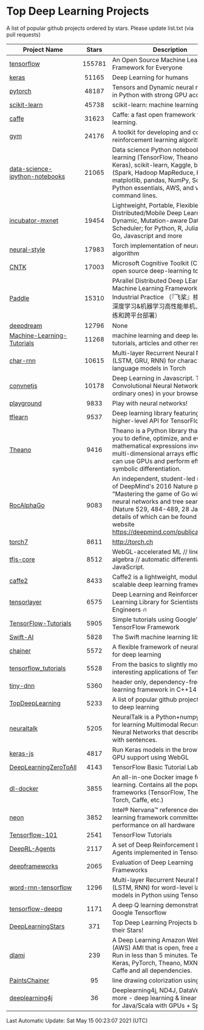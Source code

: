 # Top Deep Learning Projects
A list of popular github projects ordered by stars.
Please update list.txt (via pull requests)

|Project Name| Stars | Description |
| ---------- |:-----:| ----------- |
| [tensorflow](https://github.com/tensorflow/tensorflow) | 155781 | An Open Source Machine Learning Framework for Everyone |
| [keras](https://github.com/keras-team/keras) | 51165 | Deep Learning for humans |
| [pytorch](https://github.com/pytorch/pytorch) | 48187 | Tensors and Dynamic neural networks in Python with strong GPU acceleration |
| [scikit-learn](https://github.com/scikit-learn/scikit-learn) | 45738 | scikit-learn: machine learning in Python |
| [caffe](https://github.com/BVLC/caffe) | 31623 | Caffe: a fast open framework for deep learning. |
| [gym](https://github.com/openai/gym) | 24176 | A toolkit for developing and comparing reinforcement learning algorithms. |
| [data-science-ipython-notebooks](https://github.com/donnemartin/data-science-ipython-notebooks) | 21065 | Data science Python notebooks: Deep learning (TensorFlow, Theano, Caffe, Keras), scikit-learn, Kaggle, big data (Spark, Hadoop MapReduce, HDFS), matplotlib, pandas, NumPy, SciPy, Python essentials, AWS, and various command lines. |
| [incubator-mxnet](https://github.com/apache/incubator-mxnet) | 19454 | Lightweight, Portable, Flexible Distributed/Mobile Deep Learning with Dynamic, Mutation-aware Dataflow Dep Scheduler; for Python, R, Julia, Scala, Go, Javascript and more |
| [neural-style](https://github.com/jcjohnson/neural-style) | 17983 | Torch implementation of neural style algorithm |
| [CNTK](https://github.com/microsoft/CNTK) | 17003 | Microsoft Cognitive Toolkit (CNTK), an open source deep-learning toolkit |
| [Paddle](https://github.com/PaddlePaddle/Paddle) | 15310 | PArallel Distributed Deep LEarning: Machine Learning Framework from Industrial Practice （『飞桨』核心框架，深度学习&机器学习高性能单机、分布式训练和跨平台部署） |
| [deepdream](https://github.com/google/deepdream) | 12796 | None |
| [Machine-Learning-Tutorials](https://github.com/ujjwalkarn/Machine-Learning-Tutorials) | 11268 | machine learning and deep learning tutorials, articles and other resources  |
| [char-rnn](https://github.com/karpathy/char-rnn) | 10615 | Multi-layer Recurrent Neural Networks (LSTM, GRU, RNN) for character-level language models in Torch |
| [convnetjs](https://github.com/karpathy/convnetjs) | 10178 | Deep Learning in Javascript. Train Convolutional Neural Networks (or ordinary ones) in your browser. |
| [playground](https://github.com/tensorflow/playground) | 9833 | Play with neural networks! |
| [tflearn](https://github.com/tflearn/tflearn) | 9537 | Deep learning library featuring a higher-level API for TensorFlow. |
| [Theano](https://github.com/Theano/Theano) | 9416 | Theano is a Python library that allows you to define, optimize, and evaluate mathematical expressions involving multi-dimensional arrays efficiently. It can use GPUs and perform efficient symbolic differentiation. |
| [RocAlphaGo](https://github.com/Rochester-NRT/RocAlphaGo) | 9083 | An independent, student-led replication of DeepMind's 2016 Nature publication, "Mastering the game of Go with deep neural networks and tree search" (Nature 529, 484-489, 28 Jan 2016), details of which can be found on their website https://deepmind.com/publications.html. |
| [torch7](https://github.com/torch/torch7) | 8611 | http://torch.ch |
| [tfjs-core](https://github.com/tensorflow/tfjs-core) | 8512 | WebGL-accelerated ML // linear algebra // automatic differentiation for JavaScript. |
| [caffe2](https://github.com/facebookarchive/caffe2) | 8433 | Caffe2 is a lightweight, modular, and scalable deep learning framework. |
| [tensorlayer](https://github.com/tensorlayer/tensorlayer) | 6575 | Deep Learning and Reinforcement Learning Library for Scientists and Engineers 🔥 |
| [TensorFlow-Tutorials](https://github.com/nlintz/TensorFlow-Tutorials) | 5905 | Simple tutorials using Google's TensorFlow Framework |
| [Swift-AI](https://github.com/Swift-AI/Swift-AI) | 5828 | The Swift machine learning library. |
| [chainer](https://github.com/chainer/chainer) | 5572 | A flexible framework of neural networks for deep learning |
| [tensorflow_tutorials](https://github.com/pkmital/tensorflow_tutorials) | 5528 | From the basics to slightly more interesting applications of Tensorflow |
| [tiny-dnn](https://github.com/tiny-dnn/tiny-dnn) | 5360 | header only, dependency-free deep learning framework in C++14 |
| [TopDeepLearning](https://github.com/aymericdamien/TopDeepLearning) | 5233 | A list of popular github projects related to deep learning |
| [neuraltalk](https://github.com/karpathy/neuraltalk) | 5205 | NeuralTalk is a Python+numpy project for learning Multimodal Recurrent Neural Networks that describe images with sentences. |
| [keras-js](https://github.com/transcranial/keras-js) | 4817 | Run Keras models in the browser, with GPU support using WebGL |
| [DeepLearningZeroToAll](https://github.com/hunkim/DeepLearningZeroToAll) | 4143 | TensorFlow Basic Tutorial Labs |
| [dl-docker](https://github.com/floydhub/dl-docker) | 3855 | An all-in-one Docker image for deep learning. Contains all the popular DL frameworks (TensorFlow, Theano, Torch, Caffe, etc.) |
| [neon](https://github.com/NervanaSystems/neon) | 3852 | Intel® Nervana™ reference deep learning framework committed to best performance on all hardware |
| [Tensorflow-101](https://github.com/sjchoi86/Tensorflow-101) | 2541 | TensorFlow Tutorials |
| [DeepRL-Agents](https://github.com/awjuliani/DeepRL-Agents) | 2117 | A set of Deep Reinforcement Learning Agents implemented in Tensorflow. |
| [deepframeworks](https://github.com/zer0n/deepframeworks) | 2065 | Evaluation of Deep Learning Frameworks |
| [word-rnn-tensorflow](https://github.com/hunkim/word-rnn-tensorflow) | 1296 | Multi-layer Recurrent Neural Networks (LSTM, RNN) for word-level language models in Python using TensorFlow. |
| [tensorflow-deepq](https://github.com/siemanko/tensorflow-deepq) | 1171 | A deep Q learning demonstration using Google Tensorflow |
| [DeepLearningStars](https://github.com/hunkim/DeepLearningStars) | 371 | Top Deep Learning Projects based on their Stars! |
| [dlami](https://github.com/ritchieng/dlami) | 239 | A Deep Learning Amazon Web Service (AWS) AMI that is open, free and works. Run in less than 5 minutes. TensorFlow, Keras, PyTorch, Theano, MXNet, CNTK, Caffe and all dependencies. |
| [PaintsChainer](https://github.com/taizan/PaintsChainer) | 95 | line drawing colorization using chainer |
| [deeplearning4j](https://github.com/deeplearning4j/deeplearning4j) | 36 | Deeplearning4j, ND4J, DataVec and more - deep learning & linear algebra for Java/Scala with GPUs + Spark |

Last Automatic Update: Sat May 15 00:23:07 2021 (UTC)
